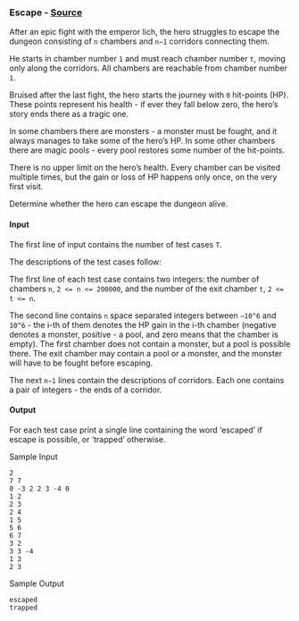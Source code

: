 ### Escape - [Source](https://icpcarchive.ecs.baylor.edu/index.php?option=com_onlinejudge&Itemid=8&category=610&page=show_problem&problem=4595) ###

After an epic fight with the emperor lich, the hero struggles to
escape the dungeon consisting of `n` chambers and `n−1` corridors
connecting them.

He starts in chamber number `1` and must reach chamber number `t`,
moving only along the corridors.  All chambers are reachable from
chamber number `1`.

Bruised after the last fight, the hero starts the journey with `0`
hit-points (HP).  These points represent his health - if ever they
fall below zero, the hero’s story ends there as a tragic one.

In some chambers there are monsters - a monster must be fought, and it
always manages to take some of the hero’s HP.  In some other chambers
there are magic pools - every pool restores some number of the
hit-points.

There is no upper limit on the hero’s health.  Every chamber can be
visited multiple times, but the gain or loss of HP happens only once,
on the very first visit.

Determine whether the hero can escape the dungeon alive.

#### Input ####

The first line of input contains the number of test cases `T`.

The descriptions of the test cases follow:

The first line of each test case contains two integers: the number of
chambers `n`, `2 <= n <= 200000`, and the number of the exit chamber
`t`, `2 <= t <= n`.

The second line contains `n` space separated integers between `−10^6`
and `10^6` - the i-th of them denotes the HP gain in the i-th chamber
(negative denotes a monster, positive - a pool, and zero means that
the chamber is empty).  The first chamber does not contain a monster,
but a pool is possible there.  The exit chamber may contain a pool or
a monster, and the monster will have to be fought before escaping.

The next `n−1` lines contain the descriptions of corridors.  Each one
contains a pair of integers - the ends of a corridor.

#### Output ####

For each test case print a single line containing the word ‘escaped’
if escape is possible, or ‘trapped’ otherwise.

Sample Input
```
2
7 7
0 -3 2 2 3 -4 0
1 2
2 3
2 4
1 5
5 6
6 7
3 2
3 3 -4
1 3
2 3
```

Sample Output
```
escaped
trapped
```
